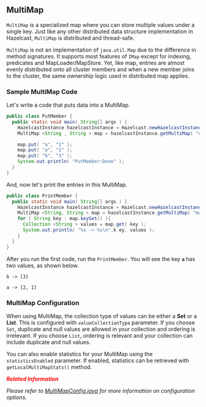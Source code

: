 

## MultiMap

`MultiMap` is a specialized map where you can store multiple values under a single key. Just like any other distributed data structure implementation in Hazelcast, `MultiMap` is distributed and thread-safe.

`MultiMap` is not an implementation of `java.util.Map` due to the difference in method signatures. It supports most features of `IMap` except for indexing, predicates and MapLoader/MapStore. Yet, like map, entries are almost evenly distributed onto all cluster members and when a new member joins to the cluster, the same ownership logic used in distributed map applies.


### Sample MultiMap Code

Let's write a code that puts data into a MultiMap.


```java
public class PutMember {
  public static void main( String[] args ) {
    HazelcastInstance hazelcastInstance = Hazelcast.newHazelcastInstance();
    MultiMap <String , String > map = hazelcastInstance.getMultiMap( "map" );

    map.put( "a", "1" );
    map.put( "a", "2" );
    map.put( "b", "3" ); 
    System.out.println( "PutMember:Done" );
  }
}
```

And, now let's print the entries in this MultiMap.

```java
public class PrintMember {
  public static void main( String[] args ) { 
    HazelcastInstance hazelcastInstance = Hazelcast.newHazelcastInstance();
    MultiMap <String, String > map = hazelcastInstance.getMultiMap( "map" );
    for ( String key : map.keySet() ){
      Collection <String > values = map.get( key );
      System.out.println( "%s -> %s\n",k ey, values );
    }
  }
}
```

After you run the first code, run the `PrintMember`. You will see the key **`a`** has two values, as shown below.

`b -> [3]`

`a -> [2, 1]`

### MultiMap Configuration

When using MultiMap, the collection type of values can be either a **Set** or a **List**. This is configured with `valueCollectionType` parameter. If you choose `Set`, duplicate and null values are allowed in your collection and ordering is irrelevant. If you choose `List`, ordering is relevant and your collection can include duplicate and null values.

You can also enable statistics for your MultiMap using the `statisticsEnabled` parameter. If enabled, statistics can be retrieved with `getLocalMultiMapStats()` method.


<font color="red">***Related Information***</font>

*Please refer to [MultiMapConfig.java](https://github.com/hazelcast/hazelcast/blob/b20df7b1677e00431ceddb7e90a0e3615a3e9914/hazelcast/src/main/java/com/hazelcast/config/MultiMapConfig.java) for more information on configuration options.*


